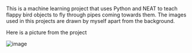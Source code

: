 This is a machine learning project that uses Python and NEAT to teach flappy bird objects to fly through pipes coming towards them. The images used in this projects are drawn by myself apart from the background.

Here is a picture from the project

![image](https://github.com/naapeli/Aatu-Selkee-coding-projects/assets/130310206/0fd994fa-a878-401c-8130-aee5dc0d8373)
